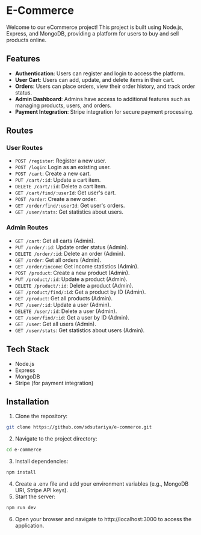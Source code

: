 # E-Commerce

Welcome to our eCommerce project! This project is built using Node.js, Express, and MongoDB, providing a platform for users to buy and sell products online.

## Features

- **Authentication**: Users can register and login to access the platform.
- **User Cart**: Users can add, update, and delete items in their cart.
- **Orders**: Users can place orders, view their order history, and track order status.
- **Admin Dashboard**: Admins have access to additional features such as managing products, users, and orders.
- **Payment Integration**: Stripe integration for secure payment processing.

## Routes

### User Routes

- `POST /register`: Register a new user.
- `POST /login`: Login as an existing user.
- `POST /cart`: Create a new cart.
- `PUT /cart/:id`: Update a cart item.
- `DELETE /cart/:id`: Delete a cart item.
- `GET /cart/find/:userId`: Get user's cart.
- `POST /order`: Create a new order.
- `GET /order/find/:userId`: Get user's orders.
- `GET /user/stats`: Get statistics about users.

### Admin Routes

- `GET /cart`: Get all carts (Admin).
- `PUT /order/:id`: Update order status (Admin).
- `DELETE /order/:id`: Delete an order (Admin).
- `GET /order`: Get all orders (Admin).
- `GET /order/income`: Get income statistics (Admin).
- `POST /product`: Create a new product (Admin).
- `PUT /product/:id`: Update a product (Admin).
- `DELETE /product/:id`: Delete a product (Admin).
- `GET /product/find/:id`: Get a product by ID (Admin).
- `GET /product`: Get all products (Admin).
- `PUT /user/:id`: Update a user (Admin).
- `DELETE /user/:id`: Delete a user (Admin).
- `GET /user/find/:id`: Get a user by ID (Admin).
- `GET /user`: Get all users (Admin).
- `GET /user/stats`: Get statistics about users (Admin).

## Tech Stack

- Node.js
- Express
- MongoDB
- Stripe (for payment integration)

## Installation

1. Clone the repository:
```bash
git clone https://github.com/sdsutariya/e-commerce.git
```
2. Navigate to the project directory:
```bash
cd e-commerce
```
3. Install dependencies:
```bash
npm install
```
4. Create a .env file and add your environment variables (e.g., MongoDB URI, Stripe API keys).
5. Start the server:
```bash
npm run dev
```
6. Open your browser and navigate to http://localhost:3000 to access the application.
